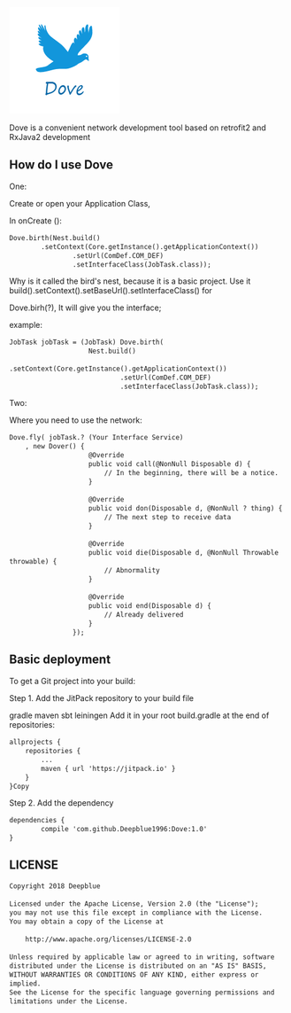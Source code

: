 ![Image text](https://raw.githubusercontent.com/Deepblue1996/Dove/master/%E9%B8%BD%E5%AD%90.png)

Dove is a convenient network development tool based on retrofit2 and RxJava2 development

## How do I use Dove

One:

Create or open your Application Class, 

In onCreate ():

<pre><code>Dove.birth(Nest.build()
		.setContext(Core.getInstance().getApplicationContext())
                .setUrl(ComDef.COM_DEF)
                .setInterfaceClass(JobTask.class));
</code></pre>

Why is it called the bird's nest, because it is a basic project.
Use it build().setContext().setBaseUrl().setInterfaceClass() for

Dove.birh(?), It will give you the interface;

example:

<pre><code>JobTask jobTask = (JobTask) Dove.birth(
                	Nest.build()
                        	.setContext(Core.getInstance().getApplicationContext())
                        	.setUrl(ComDef.COM_DEF)
                        	.setInterfaceClass(JobTask.class));
</code></pre>

Two:

Where you need to use the network:

<pre><code>Dove.fly( jobTask.? (Your Interface Service)
	, new Dover<?>() {
                    @Override
                    public void call(@NonNull Disposable d) {
                        // In the beginning, there will be a notice.
                    }

                    @Override
                    public void don(Disposable d, @NonNull ? thing) {
                        // The next step to receive data
                    }

                    @Override
                    public void die(Disposable d, @NonNull Throwable throwable) {
                        // Abnormality
                    }

                    @Override
                    public void end(Disposable d) {
                        // Already delivered
                    }
                });
</code></pre>

## Basic deployment

To get a Git project into your build:

Step 1. Add the JitPack repository to your build file

gradle
maven
sbt
leiningen
Add it in your root build.gradle at the end of repositories:

	allprojects {
		repositories {
			...
			maven { url 'https://jitpack.io' }
		}
	}Copy
Step 2. Add the dependency

	dependencies {
	        compile 'com.github.Deepblue1996:Dove:1.0'
	}
	
## LICENSE

<pre><code>Copyright 2018 Deepblue

Licensed under the Apache License, Version 2.0 (the "License");
you may not use this file except in compliance with the License.
You may obtain a copy of the License at

    http://www.apache.org/licenses/LICENSE-2.0

Unless required by applicable law or agreed to in writing, software
distributed under the License is distributed on an "AS IS" BASIS,
WITHOUT WARRANTIES OR CONDITIONS OF ANY KIND, either express or implied.
See the License for the specific language governing permissions and
limitations under the License.
</code></pre>
